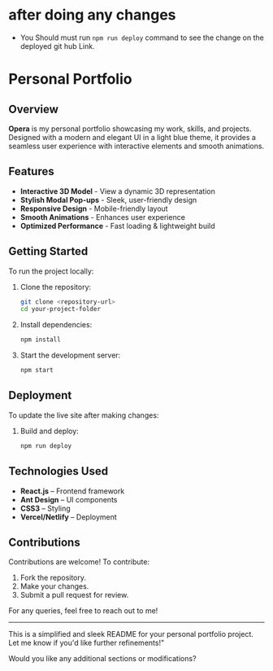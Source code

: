 
# after doing any changes
- You Should must run `npm run deploy` command to see the change on the deployed git hub Link.


# Personal Portfolio

## Overview
**Opera** is my personal portfolio showcasing my work, skills, and projects. Designed with a modern and elegant UI in a light blue theme, it provides a seamless user experience with interactive elements and smooth animations.

## Features
- **Interactive 3D Model** - View a dynamic 3D representation
- **Stylish Modal Pop-ups** - Sleek, user-friendly design
- **Responsive Design** - Mobile-friendly layout
- **Smooth Animations** - Enhances user experience
- **Optimized Performance** - Fast loading & lightweight build

## Getting Started
To run the project locally:
1. Clone the repository:
   ```sh
   git clone <repository-url>
   cd your-project-folder
   ```
2. Install dependencies:
   ```sh
   npm install
   ```
3. Start the development server:
   ```sh
   npm start
   ```

## Deployment
To update the live site after making changes:

1. Build and deploy:
   ```sh
   npm run deploy
   ```

## Technologies Used
- **React.js** – Frontend framework
- **Ant Design** – UI components
- **CSS3** – Styling
- **Vercel/Netlify** – Deployment

## Contributions
Contributions are welcome! To contribute:
1. Fork the repository.
2. Make your changes.
3. Submit a pull request for review.

For any queries, feel free to reach out to me!

---
This is a simplified and sleek README for your personal portfolio project. Let me know if you'd like further refinements!"

Would you like any additional sections or modifications?



